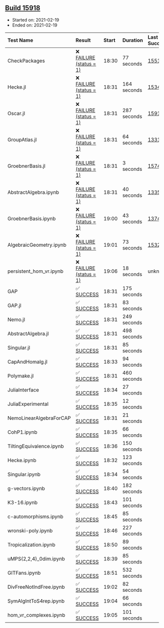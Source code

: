## [Build 15918](https://oscarci.mathematik.uni-kl.de/job/oscar/15918/)

* Started on: 2021-02-19
* Ended on: 2021-02-19

| Test Name    | Result | Start | Duration | Last Success | First Failure |
|:-------------|:-------|:------|:---------|:-------------|:--------------|
| CheckPackages | ❌ [FAILURE (status = 1)](https://oscarci.mathematik.uni-kl.de/job/oscar/15918/artifact/logs/build-15918/CheckPackages.log) | 18:30 | 77 seconds | [15514](https://oscarci.mathematik.uni-kl.de/job/oscar/15514/) | [15515](https://oscarci.mathematik.uni-kl.de/job/oscar/15515/) |
| Hecke.jl | ❌ [FAILURE (status = 1)](https://oscarci.mathematik.uni-kl.de/job/oscar/15918/artifact/logs/build-15918/Hecke.jl.log) | 18:31 | 164 seconds | [15344](https://oscarci.mathematik.uni-kl.de/job/oscar/15344/) | [15348](https://oscarci.mathematik.uni-kl.de/job/oscar/15348/) |
| Oscar.jl | ❌ [FAILURE (status = 1)](https://oscarci.mathematik.uni-kl.de/job/oscar/15918/artifact/logs/build-15918/Oscar.jl.log) | 18:31 | 287 seconds | [15917](https://oscarci.mathematik.uni-kl.de/job/oscar/15917/) | [15918](https://oscarci.mathematik.uni-kl.de/job/oscar/15918/) |
| GroupAtlas.jl | ❌ [FAILURE (status = 1)](https://oscarci.mathematik.uni-kl.de/job/oscar/15918/artifact/logs/build-15918/GroupAtlas.jl.log) | 18:31 | 64 seconds | [13311](https://oscarci.mathematik.uni-kl.de/job/oscar/13311/) | [13312](https://oscarci.mathematik.uni-kl.de/job/oscar/13312/) |
| GroebnerBasis.jl | ❌ [FAILURE (status = 1)](https://oscarci.mathematik.uni-kl.de/job/oscar/15918/artifact/logs/build-15918/GroebnerBasis.jl.log) | 18:31 | 3 seconds | [15745](https://oscarci.mathematik.uni-kl.de/job/oscar/15745/) | [15746](https://oscarci.mathematik.uni-kl.de/job/oscar/15746/) |
| AbstractAlgebra.ipynb | ❌ [FAILURE (status = 1)](https://oscarci.mathematik.uni-kl.de/job/oscar/15918/artifact/logs/build-15918/AbstractAlgebra.ipynb.log) | 18:31 | 40 seconds | [13355](https://oscarci.mathematik.uni-kl.de/job/oscar/13355/) | [13356](https://oscarci.mathematik.uni-kl.de/job/oscar/13356/) |
| GroebnerBasis.ipynb | ❌ [FAILURE (status = 1)](https://oscarci.mathematik.uni-kl.de/job/oscar/15918/artifact/logs/build-15918/GroebnerBasis.ipynb.log) | 19:00 | 43 seconds | [13748](https://oscarci.mathematik.uni-kl.de/job/oscar/13748/) | [13749](https://oscarci.mathematik.uni-kl.de/job/oscar/13749/) |
| AlgebraicGeometry.ipynb | ❌ [FAILURE (status = 1)](https://oscarci.mathematik.uni-kl.de/job/oscar/15918/artifact/logs/build-15918/AlgebraicGeometry.ipynb.log) | 19:01 | 73 seconds | [15322](https://oscarci.mathematik.uni-kl.de/job/oscar/15322/) | [15323](https://oscarci.mathematik.uni-kl.de/job/oscar/15323/) |
| persistent_hom_vr.ipynb | ❌ [FAILURE (status = 1)](https://oscarci.mathematik.uni-kl.de/job/oscar/15918/artifact/logs/build-15918/persistent_hom_vr.ipynb.log) | 19:06 | 18 seconds | unknown | unknown |
| GAP | ✅ [SUCCESS](https://oscarci.mathematik.uni-kl.de/job/oscar/15918/artifact/logs/build-15918/GAP.log) | 18:31 | 175 seconds |  |  |
| GAP.jl | ✅ [SUCCESS](https://oscarci.mathematik.uni-kl.de/job/oscar/15918/artifact/logs/build-15918/GAP.jl.log) | 18:31 | 83 seconds |  |  |
| Nemo.jl | ✅ [SUCCESS](https://oscarci.mathematik.uni-kl.de/job/oscar/15918/artifact/logs/build-15918/Nemo.jl.log) | 18:31 | 249 seconds |  |  |
| AbstractAlgebra.jl | ✅ [SUCCESS](https://oscarci.mathematik.uni-kl.de/job/oscar/15918/artifact/logs/build-15918/AbstractAlgebra.jl.log) | 18:31 | 498 seconds |  |  |
| Singular.jl | ✅ [SUCCESS](https://oscarci.mathematik.uni-kl.de/job/oscar/15918/artifact/logs/build-15918/Singular.jl.log) | 18:31 | 85 seconds |  |  |
| CapAndHomalg.jl | ✅ [SUCCESS](https://oscarci.mathematik.uni-kl.de/job/oscar/15918/artifact/logs/build-15918/CapAndHomalg.jl.log) | 18:33 | 94 seconds |  |  |
| Polymake.jl | ✅ [SUCCESS](https://oscarci.mathematik.uni-kl.de/job/oscar/15918/artifact/logs/build-15918/Polymake.jl.log) | 18:31 | 460 seconds |  |  |
| JuliaInterface | ✅ [SUCCESS](https://oscarci.mathematik.uni-kl.de/job/oscar/15918/artifact/logs/build-15918/JuliaInterface.log) | 18:34 | 27 seconds |  |  |
| JuliaExperimental | ✅ [SUCCESS](https://oscarci.mathematik.uni-kl.de/job/oscar/15918/artifact/logs/build-15918/JuliaExperimental.log) | 18:35 | 12 seconds |  |  |
| NemoLinearAlgebraForCAP | ✅ [SUCCESS](https://oscarci.mathematik.uni-kl.de/job/oscar/15918/artifact/logs/build-15918/NemoLinearAlgebraForCAP.log) | 18:31 | 21 seconds |  |  |
| CohP1.ipynb | ✅ [SUCCESS](https://oscarci.mathematik.uni-kl.de/job/oscar/15918/artifact/logs/build-15918/CohP1.ipynb.log) | 18:35 | 66 seconds |  |  |
| TiltingEquivalence.ipynb | ✅ [SUCCESS](https://oscarci.mathematik.uni-kl.de/job/oscar/15918/artifact/logs/build-15918/TiltingEquivalence.ipynb.log) | 18:36 | 150 seconds |  |  |
| Hecke.ipynb | ✅ [SUCCESS](https://oscarci.mathematik.uni-kl.de/job/oscar/15918/artifact/logs/build-15918/Hecke.ipynb.log) | 18:32 | 123 seconds |  |  |
| Singular.ipynb | ✅ [SUCCESS](https://oscarci.mathematik.uni-kl.de/job/oscar/15918/artifact/logs/build-15918/Singular.ipynb.log) | 18:34 | 54 seconds |  |  |
| g-vectors.ipynb | ✅ [SUCCESS](https://oscarci.mathematik.uni-kl.de/job/oscar/15918/artifact/logs/build-15918/g-vectors.ipynb.log) | 18:40 | 182 seconds |  |  |
| K3-16.ipynb | ✅ [SUCCESS](https://oscarci.mathematik.uni-kl.de/job/oscar/15918/artifact/logs/build-15918/K3-16.ipynb.log) | 18:43 | 101 seconds |  |  |
| c-automorphisms.ipynb | ✅ [SUCCESS](https://oscarci.mathematik.uni-kl.de/job/oscar/15918/artifact/logs/build-15918/c-automorphisms.ipynb.log) | 18:45 | 85 seconds |  |  |
| wronski-poly.ipynb | ✅ [SUCCESS](https://oscarci.mathematik.uni-kl.de/job/oscar/15918/artifact/logs/build-15918/wronski-poly.ipynb.log) | 18:46 | 227 seconds |  |  |
| Tropicalization.ipynb | ✅ [SUCCESS](https://oscarci.mathematik.uni-kl.de/job/oscar/15918/artifact/logs/build-15918/Tropicalization.ipynb.log) | 18:50 | 89 seconds |  |  |
| uMPS(2,2,4)_0dim.ipynb | ✅ [SUCCESS](https://oscarci.mathematik.uni-kl.de/job/oscar/15918/artifact/logs/build-15918/uMPS-2-2-4-_0dim.ipynb.log) | 18:39 | 85 seconds |  |  |
| GITFans.ipynb | ✅ [SUCCESS](https://oscarci.mathematik.uni-kl.de/job/oscar/15918/artifact/logs/build-15918/GITFans.ipynb.log) | 18:51 | 532 seconds |  |  |
| DivFreeNotIndFree.ipynb | ✅ [SUCCESS](https://oscarci.mathematik.uni-kl.de/job/oscar/15918/artifact/logs/build-15918/DivFreeNotIndFree.ipynb.log) | 19:02 | 82 seconds |  |  |
| SymAlgIntToS4rep.ipynb | ✅ [SUCCESS](https://oscarci.mathematik.uni-kl.de/job/oscar/15918/artifact/logs/build-15918/SymAlgIntToS4rep.ipynb.log) | 19:04 | 66 seconds |  |  |
| hom_vr_complexes.ipynb | ✅ [SUCCESS](https://oscarci.mathematik.uni-kl.de/job/oscar/15918/artifact/logs/build-15918/hom_vr_complexes.ipynb.log) | 19:05 | 101 seconds |  |  |
